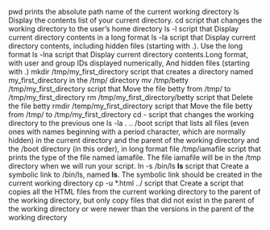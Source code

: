 pwd prints the absolute path name of the current working directory
ls Display the contents list of your current directory.
cd script that changes the working directory to the user’s home directory
ls -l script that Display current directory contents in a long format
ls -la script that Display current directory contents, including hidden files (starting with .). Use the long format
ls -lna script that Display current directory contents.Long format, with user and group IDs displayed numerically, And hidden files (starting with .)
mkdir /tmp/my_first_directory script that creates a directory named my_first_directory in the /tmp/ directory
mv /tmp/betty /tmp/my_first_directory script that Move the file betty from /tmp/ to /tmp/my_first_directory
rm /tmp/my_first_directory/betty script that Delete the file betty
rmdir /temp/my_first_directory script that Move the file betty from /tmp/ to /tmp/my_first_directory
cd - script that changes the working directory to the previous one
ls -la . .. /boot script that lists all files (even ones with names beginning with a period character, which are normally hidden) in the current directory and the parent of the working directory and the /boot directory (in this order), in long format
file /tmp/iamafile script that prints the type of the file named iamafile. The file iamafile will be in the /tmp directory when we will run your script.
ln -s /bin/ls __ls__ script that Create a symbolic link to /bin/ls, named __ls__. The symbolic link should be created in the current working directory
cp -u *.html ../ script that Create a script that copies all the HTML files from the current working directory to the parent of the working directory, but only copy files that did not exist in the parent of the working directory or were newer than the versions in the parent of the working directory
